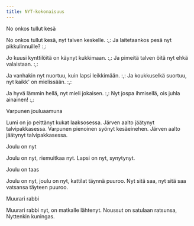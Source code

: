 ```yaml
---
title: NYT-kokonaisuus
---
```


No onkos tullut kesä

No onkos tullut kesä,
nyt talven keskelle.
:,: Ja laitetaankos pesä
nyt pikkulinnuille? :,:

Jo kuusi kynttilöitä
on käynyt kukkimaan.
:,: Ja pimeitä talven öitä
nyt ehkä valaistaan. :,:

Ja vanhakin nyt nuortuu,
kuin lapsi leikkimään.
:,: Ja koukkuselkä suortuu,
nyt kaikk' on mielissään. :,:

Ja hyvä lämmin hellä,
nyt mieli jokaisen.
:,: Nyt jospa ihmisellä,
ois juhla ainainen! :,:

Varpunen jouluaamuna

Lumi on jo peittänyt kukat laaksosessa.
Järven aalto jäätynyt talvipakkasessa.
Varpunen pienoinen syönyt kesäeinehen.
Järven aalto jäätynyt talvipakkasessa.

Joulu on nyt

Joulu on nyt, riemuitkaa nyt.
Lapsi on nyt,
synytynyt.

Joulu on taas

Joulu on nyt, joulu on nyt,
kattilat täynnä puuroo.
Nyt sitä saa, nyt sitä saa
vatsansa täyteen puuroo.

Muurari rabbi

Muurari rabbi nyt,
on matkalle lähtenyt.
Noussut on satulaan ratsunsa,
Nyttenkin kuningas.
